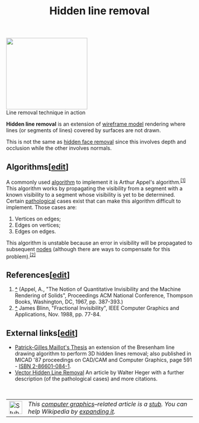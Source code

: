 ﻿---
lastrevid: 640232765
pageid: 596878
canonicalurl: http://en.wikipedia.org/wiki/Hidden_line_removal
title: Hidden line removal
editurl: http://en.wikipedia.org/w/index.php?title=Hidden_line_removal&action=edit
length: 1847
contentmodel: wikitext
pagelanguage: en
touched: 2015-02-18T22:12:11Z
ns: 0
fullurl: http://en.wikipedia.org/wiki/Hidden_line_removal
---

<div class="thumb tright"><div class="thumbinner" style="width:221px;"><a href="/wiki/File:Obj_lineremoval.png" class="image"><img alt="" src="//upload.wikimedia.org/wikipedia/commons/d/d9/Obj_lineremoval.png" width="219" height="193" class="thumbimage" data-file-width="219" data-file-height="193" /></a>  <div class="thumbcaption"><div class="magnify"><a href="/wiki/File:Obj_lineremoval.png" class="internal" title="Enlarge"></a></div>Line removal technique in action</div></div></div>
<p><b>Hidden line removal</b> is an extension of <a href="/wiki/Wireframe_model" title="Wireframe model" class="mw-redirect">wireframe model</a> rendering where lines (or segments of lines) covered by surfaces are not drawn.
</p><p>This is not the same as <a href="/wiki/Hidden_face_removal" title="Hidden face removal" class="mw-redirect">hidden face removal</a> since this involves depth and occlusion while the other involves normals.
</p>
<h2><span class="mw-headline" id="Algorithms">Algorithms</span><span class="mw-editsection"><span class="mw-editsection-bracket">[</span><a href="/w/index.php?title=Hidden_line_removal&amp;action=edit&amp;section=1" title="Edit section: Algorithms">edit</a><span class="mw-editsection-bracket">]</span></span></h2>
<p>A commonly used <a href="/wiki/Algorithm" title="Algorithm">algorithm</a> to implement it is Arthur Appel's algorithm.<sup id="cite_ref-1" class="reference"><a href="#cite_note-1"><span>[</span>1<span>]</span></a></sup> This algorithm works by propagating the visibility from a segment with a known visibility to a segment whose visibility is yet to be determined.  Certain <a href="/wiki/Pathological" title="Pathological" class="mw-redirect">pathological</a> cases exist that can make this algorithm difficult to implement. Those cases are:
</p>
<ol><li> Vertices on edges;</li>
<li> Edges on vertices;</li>
<li> Edges on edges.</li></ol>
<p>This algorithm is unstable because an error in visibility will be propagated to subsequent <a href="/wiki/Singular_point_of_an_algebraic_variety" title="Singular point of an algebraic variety">nodes</a> (although there are ways to compensate for this problem).<sup id="cite_ref-2" class="reference"><a href="#cite_note-2"><span>[</span>2<span>]</span></a></sup>
</p>
<h2><span class="mw-headline" id="References">References</span><span class="mw-editsection"><span class="mw-editsection-bracket">[</span><a href="/w/index.php?title=Hidden_line_removal&amp;action=edit&amp;section=2" title="Edit section: References">edit</a><span class="mw-editsection-bracket">]</span></span></h2>
<div class="reflist" style="list-style-type: decimal;">
<ol class="references">
<li id="cite_note-1"><span class="mw-cite-backlink"><b><a href="#cite_ref-1">^</a></b></span> <span class="reference-text">(Appel, A., "The Notion of Quantitative Invisibility and the Machine Rendering of Solids", Proceedings ACM National Conference, Thompson Books, Washington, DC, 1967, pp. 387-393.)</span>
</li>
<li id="cite_note-2"><span class="mw-cite-backlink"><b><a href="#cite_ref-2">^</a></b></span> <span class="reference-text">James Blinn, "Fractional Invisibility", IEEE Computer Graphics and Applications, Nov. 1988, pp. 77-84.</span>
</li>
</ol></div>
<h2><span class="mw-headline" id="External_links">External links</span><span class="mw-editsection"><span class="mw-editsection-bracket">[</span><a href="/w/index.php?title=Hidden_line_removal&amp;action=edit&amp;section=3" title="Edit section: External links">edit</a><span class="mw-editsection-bracket">]</span></span></h2>
<ul><li> <a rel="nofollow" class="external text" href="https://sites.google.com/site/patrickmaillot/english">Patrick-Gilles Maillot's Thesis</a> an extension of the Bresenham line drawing algorithm to perform 3D hidden lines removal; also published in MICAD '87 proceedings on CAD/CAM and Computer Graphics, page 591 - <a href="/wiki/Special:BookSources/2866010841" class="internal mw-magiclink-isbn">ISBN 2-86601-084-1</a>.</li>
<li> <a rel="nofollow" class="external text" href="http://wheger.tripod.com/vhl/vhl.htm">Vector Hidden Line Removal</a> An article by Walter Heger with a further description (of the pathological cases) and more citations.</li></ul>
<p><br />
</p>
<table class="metadata plainlinks stub" role="presentation" style="background:transparent"><tr><td><a href="/wiki/File:Crystal_Clear_app_kscreensaver.png" class="image"><img alt="Stub icon" src="//upload.wikimedia.org/wikipedia/commons/thumb/c/cb/Crystal_Clear_app_kscreensaver.png/35px-Crystal_Clear_app_kscreensaver.png" width="35" height="35" srcset="//upload.wikimedia.org/wikipedia/commons/thumb/c/cb/Crystal_Clear_app_kscreensaver.png/53px-Crystal_Clear_app_kscreensaver.png 1.5x, //upload.wikimedia.org/wikipedia/commons/thumb/c/cb/Crystal_Clear_app_kscreensaver.png/70px-Crystal_Clear_app_kscreensaver.png 2x" data-file-width="128" data-file-height="128" /></a></td><td><i>This <a href="/wiki/Computer_graphics" title="Computer graphics">computer graphics</a>–related article is a <a href="/wiki/Wikipedia:Stub" title="Wikipedia:Stub">stub</a>. You can help Wikipedia by <a class="external text" href="//en.wikipedia.org/w/index.php?title=Hidden_line_removal&amp;action=edit">expanding it</a>.</i><div class="plainlinks hlist navbar mini" style="position: absolute; right: 15px; display: none;"><ul><li class="nv-view"><a href="/wiki/Template:Compu-graphics-stub" title="Template:Compu-graphics-stub"><span title="View this template">v</span></a></li><li class="nv-talk"><a href="/wiki/Template_talk:Compu-graphics-stub" title="Template talk:Compu-graphics-stub"><span title="Discuss this template">t</span></a></li><li class="nv-edit"><a class="external text" href="//en.wikipedia.org/w/index.php?title=Template:Compu-graphics-stub&amp;action=edit"><span title="Edit this template">e</span></a></li></ul></div></td></tr></table>
